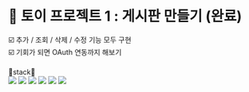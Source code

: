 # 📑 토이 프로젝트 1 : 게시판 만들기 (완료) <br>
☑️ 추가 / 조회 / 삭제 / 수정 기능 모두 구현 <br>
☑️ 기회가 되면 OAuth 연동까지 해보기 <br>
<br>
🔧stack🔧
<br>
<img src="https://img.shields.io/badge/spring-6DB33F?style=flat-square&logo=Spring&logoColor=white"/> <img src="https://img.shields.io/badge/springboot-6DB33F?style=flat-square&logo=spring-boot&logoColor=white"/> <img src="https://img.shields.io/badge/JPA-6DB33F?style=flat-square&logo=Spring&logoColor=white"/> <img src="https://img.shields.io/badge/java-007396?style=flat-square&logo=java&logoColor=white"/>  <img src="https://img.shields.io/badge/html-E34F26?style=flat-square&logo=html5&logoColor=white"/> <img src="https://img.shields.io/badge/css-1572B6?style=flat-square&logo=css3&logoColor=white"/>
